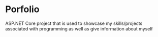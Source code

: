 # Porfolio
ASP.NET Core project that is used to showcase my skills/projects associated with programming as well as give information about myself
